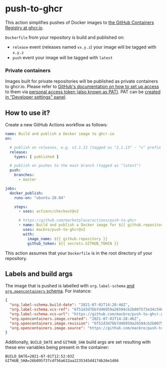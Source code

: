 # push-to-ghcr
This action simplifies pushes of Docker images to [the GitHub Containers Registry at ghcr.io](https://docs.github.com/en/packages/working-with-a-github-packages-registry/working-with-the-container-registry).

`Dockerfile` from your repository is build and published on:

* `release` event (releases named `vx.y.z`) your image will be tagged with `x.y.z`
* `push` event your image will be tagged with `latest`

### Private containers

Images built for private repositories will be published as private containers to ghcr.io. Please refer to [GitHub's documentation on how to set up access](https://docs.github.com/en/packages/working-with-a-github-packages-registry/working-with-the-container-registry#authenticating-to-the-container-registry) to them via [personal access token (also known as PAT)](https://docs.github.com/en/github/authenticating-to-github/keeping-your-account-and-data-secure/creating-a-personal-access-token). PAT can be [created in "Developer settings" panel](https://github.com/settings/tokens).

## How to use it?

Create a new GitHub Actions workflow as follows:

```yaml
name: Build and publish a Docker image to ghcr.io
on:

  # publish on releases, e.g. v2.1.13 (tagged as "2.1.13" - "v" prefix is removed)
  release:
    types: [ published ]

  # publish on pushes to the main branch (tagged as "latest")
  push:
    branches:
      - master

jobs:
  docker_publish:
    runs-on: "ubuntu-20.04"

    steps:
      - uses: actions/checkout@v2

      # https://github.com/marketplace/actions/push-to-ghcr
      - name: Build and publish a Docker image for ${{ github.repository }}
        uses: macbre/push-to-ghcr@v2
        with:
          image_name: ${{ github.repository }}
          github_token: ${{ secrets.GITHUB_TOKEN }}
```

This action assumes that your `Dockerfile` is in the root directory of your repository.

## Labels and build args

The image that is pushed is labelled with `org.label-schema` [and `org.opencontainers` schema](https://github.com/opencontainers/image-spec/blob/master/annotations.md#pre-defined-annotation-keys). For instance:

```json
{
  "org.label-schema.build-date": "2021-07-01T14:28:46Z",
  "org.label-schema.vcs-ref": "6f51d3d7bb7d46959a26594cb2b807573e34c546",
  "org.label-schema.vcs-url": "https://github.com/macbre/push-to-ghcr.git",
  "org.opencontainers.image.created": "2021-07-01T14:28:46Z",
  "org.opencontainers.image.revision": "6f51d3d7bb7d46959a26594cb2b807573e34c546",
  "org.opencontainers.image.source": "https://github.com/macbre/push-to-ghcr.git"
}
```

Additonally, `BUILD_DATE` and `GITHUB_SHA` build args are set resulting with these env variables being present in the container:

```
BUILD_DATE=2021-07-01T12:52:03Z
GITHUB_SHA=26b095f37cdf56a632aa2235345d4174b26e1d66
```
